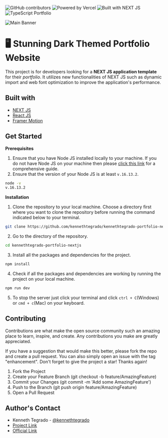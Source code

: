 ![GitHub contributors](https://img.shields.io/github/contributors/kennethtegrado/kennethtegrado-portfolio-nextjs?color=%23435fff&label=Contributors&logo=Github&style=for-the-badge)
![Powered by Vercel](https://img.shields.io/badge/Powered%20by-Vercel-%23435fff?style=for-the-badge&logo=vercel)
![Built with NEXT JS](https://img.shields.io/badge/Built%20with-Next%20JS-%23435fff?style=for-the-badge&logo=next.js)
![TypeScript Portfolio](https://img.shields.io/badge/Built%20with-TypeScript-%23435fff?style=for-the-badge&logo=typescript)

![Main Banner](<github-files/Untitled%20(1280%20×%20640%20px).png>)

# 🖥 Stunning Dark Themed Portfolio Website

This project is for developers looking for a **NEXT JS application template** for their _portfolio_. It utilizes new functionalities of NEXT JS such as dynamic import and web font optimization to improve the application's performance.

## Built with

-   [NEXT JS](https://nextjs.org/)
-   [React JS](https://reactjs.org/)
-   [Framer Motion](https://www.framer.com/docs/)

## Get Started

**Prerequisites**

1. Ensure that you have Node JS installed locally to your machine. If you do not have Node JS on your machine then please [click this link](https://treehouse.github.io/installation-guides/windows/node-windows.html) for a comprehensive guide.
2. Ensure that the version of your Node JS is at least `v.16.13.2`.

```bash
node -v
v.16.13.2
```

**Installation**

1. Clone the repository to your local machine. Choose a directory first where you want to clone the repository before running the command indicated below to your terminal.

```bash
git clone https://github.com/kennethtegrado/kennethtegrado-portfolio-nextjs.git
```

2. Go to the directory of the repository.

```bash
cd kennethtegrado-portfolio-nextjs
```

3. Install all the packages and dependencies for the project.

```bash
npm install
```

4. Check if all the packages and dependencies are working by running the project on your local machine.

```bash
npm run dev
```

5. To stop the server just click your terminal and click `ctrl + C`(Windows) or `cmd + c`(Mac) on your keyboard.

## Contributing

Contributions are what make the open source community such an amazing place to learn, inspire, and create. Any contributions you make are greatly appreciated.

If you have a suggestion that would make this better, please fork the repo and create a pull request. You can also simply open an issue with the tag "enhancement". Don't forget to give the project a star! Thanks again!

1. Fork the Project
2. Create your Feature Branch (git checkout -b feature/AmazingFeature)
3. Commit your Changes (git commit -m 'Add some AmazingFeature')
4. Push to the Branch (git push origin feature/AmazingFeature)
5. Open a Pull Request

## Author's Contact

-   Kenneth Tegrado - [@kennethtegrado](https://www.linkedin.com/in/kennethtegrado/)
-   [Project Link](https://github.com/kennethtegrado/kennethtegrado-portfolio-nextjs)
-   [Official Link](https://www.kennethtegrado.tech/)

